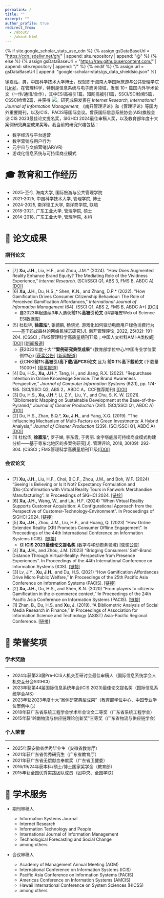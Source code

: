 ```yaml
---
permalink: /
title: ""
excerpt: ""
author_profile: true
redirect_from: 
  - /about/
  - /about.html
---
```


{% if site.google_scholar_stats_use_cdn %}
{% assign gsDataBaseUrl = "https://cdn.jsdelivr.net/gh/" | append: site.repository | append: "@" %}
{% else %}
{% assign gsDataBaseUrl = "https://raw.githubusercontent.com/" | append: site.repository | append: "/" %}
{% endif %}
{% assign url = gsDataBaseUrl | append: "google-scholar-stats/gs_data_shieldsio.json" %}

<span class='anchor' id='about-me'></span>

徐嘉泓，男，中国科学技术大学博士，现就职于海南大学国际旅游与公共管理学院[[Link]](https://citpa.hainanu.edu.cn/info/1961/78531.htm)。在管理科学，特别是信息系统与电子商务领域，发表 10+ 篇国内外学术论文（一作/通讯/合作），其中ESI高被引1篇，知网高被引1篇，SSCI/SCI检索5篇，CSSCI检索2篇，并获得 <a href='https://scholar.google.com/citations?user=B26bu8EAAAAJ'><img src="https://img.shields.io/endpoint?url={{ url | url_encode }}&logo=Google%20Scholar&labelColor=f6f6f6&color=9cf&style=flat&label=谷歌学术引用"></a>。研究成果发表在 _Internet Research, International Journal of Information Management_, 《南开管理评论》和《管理评论》等国内外重要期刊，以及ICIS、PACIS等国际会议。曾获国际信息系统协会(AIS)旗舰会议ICIS 2023最佳论文提名奖，SIGHCI 2024最佳审稿人奖，以及教育部年度十大案例研究典型成果奖等。我当前的研究兴趣包括：
* 数字经济与平台运营
* 数字营销与用户行为
* 元宇宙与文旅营销(AR/VR)
* 游戏化信息系统与可持续商业模式

<span class='anchor' id='-eduwork'></span>

# 🎓 教育和工作经历
* 2025-至今, 海南大学, 国际旅游与公共管理学院
* 2021-2025, 中国科学技术大学, 管理学院, 博士
* 2024-2025, 南洋理工大学, 南洋商学院, 联培
* 2018-2021, 广东工业大学, 管理学院, 硕士
* 2014-2018, 广东工业大学, 管理学院, 本科

  
<span class='anchor' id='-lwzl'></span>

# 📝 论文成果

### 期刊论文
---
* [7] **Xu, J.H.**, Liu, H.F., and Zhou, J.M.* (2024). “How Does Augmented Reality Enhance Brand Equity? The Mediating Role of the Vividness Experience,” _Internet Research_. (SCI/SSCI Q1, ABS 3, FMS B, ABDC A) [[DOI]](https://doi.org/10.1108/INTR-09-2023-0738)
* [6]	**Xu, J.H**., Du, H.S.,* Shen, K.N., and Zhang, D.P.* (2022). "How Gamification Drives Consumer Citizenship Behaviour: The Role of Perceived Gamification Affordances," _International Journal of Information Management_ (64). (SSCI Q1, ABS 2, FMS B, ABDC A+) [[DOI]](https://doi.org/10.1016/j.ijinfomgt.2022.102477)
  * 自2023年起连续3年入选获**前1%高被引论文** (科睿唯安Web of Science ESI数据库)
* [5]	杜松华, **徐嘉泓***, 张德鹏, 杨晓光. 游戏化如何驱动电商用户绿色消费行为——基于蚂蚁森林的网络民族志研究[J]. 南开管理评论, 2022, 25(02): 191-204.  (CSSCI；FMS管理科学高质量期刊T1级；中国人文社科AMI-A类权威)  [[DOI]](https://doi.org/10.3969/j.issn.1008-3448.2022.02.019) [[新闻报道]](http://www.fter50.org.cn/research/1424.html) 
  * 获2023年度十大“**“案例研究典型成果**” (教育部学位中心/中国专业学位案例中心) [[获奖公告]](https://case.cdgdc.edu.cn//index/sfalyj.do) [[新闻报道]](https://mp.weixin.qq.com/s?__biz=MzAxOTc4NDczNA==&mid=2653665709&idx=1&sn=fd314c26b67116769ed2cdabc7d85d56&chksm=801eacdcb76925caef4debd3154b7f22987156cca7de73d026589205d706fdf99977c7e4673c&scene=27) 
  * 获CNKI**前1%高被引/高下载/高PCSI论文** 且为 **前0.1%高下载论文** (下载量15000+) [[获奖报道]](http://institution.ustc.edu.cn/iom/zh_CN/article/688833/content/3579.htm)
* [4]	Du, H.S., **Xu, J.H.***, Tang, H., and Jiang, R.X. (2022). "Repurchase Intention in Online Knowledge Service: The Brand Awareness Perspective," _Journal of Computer Information Systems_ (62:1), pp. 174-185. (SCI/SSCI Q2, ABS 2，ABDC A，CCF推荐期刊) [[DOI]](https://doi.org/10.1080/08874417.2020.1759159)
* [3]	Du, H.S., **Xu, J.H.***, Li, Z.Y., Liu, Y., and Chu, S. K. W. (2021). "Bibliometric Mapping on Sustainable Development at the Base-of-the-Pyramid," _Journal of Cleaner Production_ (281). (SCI/SSCI Q1, ABDC A) [[DOI]](https://doi.org/10.1016/j.jclepro.2020.125290)
* [2] Du, H.S., Zhan, B.Q.*, **Xu, J.H.**, and Yang, X.G. (2019). “The Influencing Mechanism of Multi-Factors on Green Investments: A Hybrid Analysis,” _Journal of Cleaner Production_ (239). (SCI/SSCI Q1, ABDC A) [[DOI]](https://doi.org/10.1016/j.jclepro.2019.117977)
* [1]	杜松华, **徐嘉泓***, 罗子婵, 李东霞, 于秀丽. 金字塔底层可持续商业模式构建分析——基于粤东北地区的多案例研究[J]. 管理评论, 2018, 30(09): 292-304. (CSSCI；FMS管理科学高质量期刊T1级)[[DOI]](https://doi.org/10.14120/j.cnki.cn11-5057/f.2018.09.027)

<span class='anchor' id='-xshy'></span>
### 会议论文 
---
* [7] **Xu, J.H.**, Liu, H.F., Choi, B.C.F., Zhou, J.M., and Boh, W.F. (2024) “Seeing Is Believing or Is It Not? Expectancy Formulation and (Dis-)Confirmation with Virtual Reality Tours in Fanwork Merchandise Manufacturing”. In Proceedings of SIGHCI 2024. [[链接]](https://aisel.aisnet.org/sighci2024/2)
* [6] **Xu, J.H.**, Wang, W., and Liu, H.F. (2024) “When Virtual Reality Supports Customer Acquisition: A Configurational Approach from the Perspective of Customer-Technology-Environment”. In Proceedings of SIGHCI 2024. [[链接]](https://aisel.aisnet.org/sighci2024/7) 
* [5]	**Xu, J.H.**, Zhou, J.M., Liu, H.F., and Huang, Q. (2023) “How Online Extended Reality (XR) Promotes Consumer Offline Engagement”. In Proceedings of the 44th International Conference on Information Systems (ICIS). [[链接]](https://aisel.aisnet.org/icis2023/emobilecomm/emobilecomm/2/)
  * 获 **ICIS 2023最佳论文提名奖** (数字与移动商务领域) [[获奖公告]](https://aisel.aisnet.org/icis2023/awards.html)
* [4]	**Xu, J.H.**, and Zhou, J.M. (2023) “Bridging Consumers’ Self-Brand Distance Through Virtual-Reality: Perspective from Presence Experiences”. In Proceedings of the 44th International Conference on Information Systems (ICIS). [[链接]](https://aisel.aisnet.org/icis2023/techandfow/techandfow/10/)
* [3]	Lv, J.Y., **Xu, J.H.**, and Du, H.S. (2021) “How Gamification Affordances Drive Micro Public Welfare,” In Proceedings of the 25th Pacific Asia Conference on Information Systems (PACIS). [[链接]](https://aisel.aisnet.org/pacis2021/187/)
* [2]	**Xu, J.H.**, Du, H.S., and Shen, K.N. (2020) “From players to citizens: Gamification in the e-commerce context,” In Proceedings of the 24th Pacific Asia Conference on Information Systems (PACIS). [[链接]](https://aisel.aisnet.org/pacis2020/233/)
* [1]	Zhan, B., Du, H.S. and **Xu, J.** (2019). “A Bibliometric Analysis of Social Media Research in Finance,” In Proceedings of Association for Information Science and Technology (ASIST) Asia-Pacific Regional Conference. [[链接]](https://asistdl.onlinelibrary.wiley.com/pb-assets/assets/23739231/ASIST-AP%202019%20Conference%20Proceedings-1606758940430.pdf)


<span class='anchor' id='-ryjx'></span>

# 🏅 荣誉奖项

### 学术奖励
---
* 2024年获第23届Pre-ICIS人机交互研讨会最佳审稿人（国际信息系统学会人机交互分会SIGHCI）
* 2023年获第44届国际信息系统年会(ICIS 2023)最佳论文提名奖（国际信息系统学会AIS）
* 2023年获2023年度十大“案例研究典型成果”（教育部学位中心、中国专业学位案例中心）
* 2018年获广东省系统工程学会学术年会论文二等奖（广东省系统工程学会）
* 2015年获“岭南物流与供应链理论创新奖”三等奖（广东省物流与供应链学会）

### 个人荣誉
---
* 2025年获安徽省优秀毕业生（安徽省教育厅）
* 2021年获广东省优秀研究生（广东省教育厅）
* 2021年获广东省无偿献血奉献奖（广东省卫健委）
* 2016/19/24年获本科/硕士/博士国家奖学金（教育部）
* 2015年获全国优秀实践团队成员（团中央、全国学联）


<span class='anchor' id='-services'></span>
# 📖 学术服务
* 期刊审稿人
  * Information Systems Journal
  * Internet Research
  * Information Technology and People
  * International Journal of Information Management
  * Technological Forecasting and Social Change
  * among others 

* 会议审稿人
  * Academy of Management Annual Meeting (AOM)
  * International Conference on Information Systems (ICIS)
  * Pacific Asia Conference on Information Systems (PACIS)
  * Americas Conference on Information Systems (AMCIS)
  * Hawaii International Conference on System Sciences (HICSS)
  * among others 



